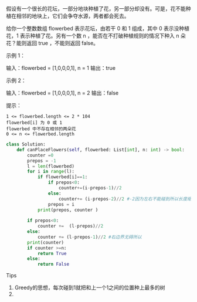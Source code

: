 假设有一个很长的花坛，一部分地块种植了花，另一部分却没有。可是，花不能种植在相邻的地块上，它们会争夺水源，两者都会死去。

给你一个整数数组  flowerbed 表示花坛，由若干 0 和 1 组成，其中 0 表示没种植花，1 表示种植了花。另有一个数 n ，能否在不打破种植规则的情况下种入 n 朵花？能则返回 true ，不能则返回 false。

 

示例 1：

输入：flowerbed = [1,0,0,0,1], n = 1
输出：true

示例 2：

输入：flowerbed = [1,0,0,0,1], n = 2
输出：false

 

提示：

    1 <= flowerbed.length <= 2 * 104
    flowerbed[i] 为 0 或 1
    flowerbed 中不存在相邻的两朵花
    0 <= n <= flowerbed.length



```python
class Solution:
    def canPlaceFlowers(self, flowerbed: List[int], n: int) -> bool:
        counter =0
        prepos = -1
        l = len(flowerbed)
        for i in range(l):
            if flowerbed[i]==1:
                if prepos<0:
                    counter+=(i-prepos-1)//2
                else:
                    counter+= (i-prepos-2)//2 #-2因为左右不能碰到所以长度缩减2
                prepos = i 
            print(prepos, counter )
        
        if prepos<0:
            counter +=  (l-prepos)//2
        else:
            counter += (l-prepos-1)//2 #右边界无碍所以
        print(counter) 
        if counter >=n:
            return True
        else:
            return False
```



Tips 

1. Greedy的思想，每次碰到1就把和上一个1之间的位置种上最多的树
2. 